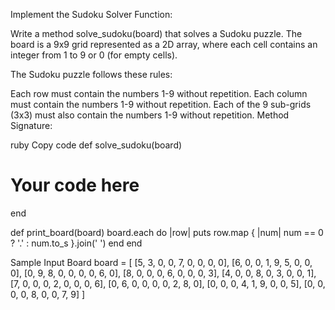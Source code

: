 Implement the Sudoku Solver Function:

Write a method solve_sudoku(board) that solves a Sudoku puzzle. The board is a 9x9 grid represented as a 2D array, where each cell contains an integer from 1 to 9 or 0 (for empty cells).

The Sudoku puzzle follows these rules:

Each row must contain the numbers 1-9 without repetition.
Each column must contain the numbers 1-9 without repetition.
Each of the 9 sub-grids (3x3) must also contain the numbers 1-9 without repetition.
Method Signature:

ruby
Copy code
def solve_sudoku(board)
  # Your code here
end

def print_board(board)
  board.each do |row|
    puts row.map { |num| num == 0 ? '.' : num.to_s }.join(' ')
  end
end

Sample Input Board
board = [
  [5, 3, 0, 0, 7, 0, 0, 0, 0],
  [6, 0, 0, 1, 9, 5, 0, 0, 0],
  [0, 9, 8, 0, 0, 0, 0, 6, 0],
  [8, 0, 0, 0, 6, 0, 0, 0, 3],
  [4, 0, 0, 8, 0, 3, 0, 0, 1],
  [7, 0, 0, 0, 2, 0, 0, 0, 6],
  [0, 6, 0, 0, 0, 0, 2, 8, 0],
  [0, 0, 0, 4, 1, 9, 0, 0, 5],
  [0, 0, 0, 0, 8, 0, 0, 7, 9]
]